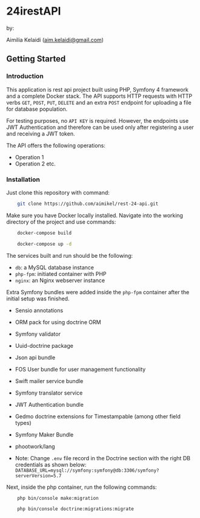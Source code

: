 24irestAPI
==========
by:

Aimilia Kelaidi (aim.kelaidi@gmail.com)

## Getting Started

### Introduction

This application is rest api project built using PHP, Symfony 4 framework and a complete Docker stack. The API 
supports HTTP requests with HTTP verbs `GET`, `POST`, `PUT`, `DELETE` and an extra `POST` endpoint for uploading a file for database 
population.

For testing purposes, no `API KEY` is required. However, the endpoints use JWT Authentication and therefore can be used 
only after registering a user and receiving a JWT token.

The API offers the following operations:
* Operation 1
* Operation 2 etc.

### Installation

Just clone this repository with command:
```bash
    git clone https://github.com/aimikel/rest-24-api.git
```
Make sure you have Docker locally installed. Navigate into the working directory of the project and use commands:
```bash
    docker-compose build
```

```bash
    docker-compose up -d
```

The services built and run should be the following:
* `db`: a MySQL database instance
* `php-fpm`: initiated container with PHP
* `nginx`: an Nginx webserver instance

Extra Symfony bundles were added inside the `php-fpm` container after the initial setup was finished.
* Sensio annotations
* ORM pack for using doctrine ORM
* Symfony validator
* Uuid-doctrine package
* Json api bundle
* FOS User bundle for user management functionality
* Swift mailer service bundle
* Symfony translator service
* JWT Authentication bundle
* Gedmo doctrine extensions for Timestampable (among other field types)
* Symfony Maker Bundle
* phootwork/lang

* Note: Change `.env` file record in the Doctrine section with the right DB credentials as shown below:
`DATABASE_URL=mysql://symfony:symfony@db:3306/symfony?serverVersion=5.7`

Next, inside the php container, run the following commands:
```bash
    php bin/console make:migration
```

```bash
    php bin/console doctrine:migrations:migrate
```





